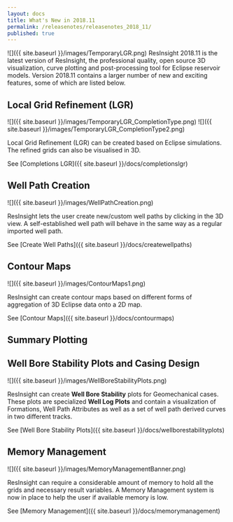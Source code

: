 ```yaml
---
layout: docs
title: What's New in 2018.11
permalink: /releasenotes/releasenotes_2018_11/
published: true
---
```


![]({{ site.baseurl }}/images/TemporaryLGR.png)
ResInsight 2018.11 is the latest version of ResInsight, the professional quality, open source 3D visualization, curve plotting and post-processing tool for Eclipse reservoir models. Version 2018.11 contains a larger number of new and exciting features, some of which are listed below.

## Local Grid Refinement (LGR)
![]({{ site.baseurl }}/images/TemporaryLGR_CompletionType.png) ![]({{ site.baseurl }}/images/TemporaryLGR_CompletionType2.png)

Local Grid Refinement (LGR) can be created based on Eclipse simulations. The refined grids can also be visualised in 3D.

See [Completions LGR]({{ site.baseurl }}/docs/completionslgr)

## Well Path Creation
![]({{ site.baseurl }}/images/WellPathCreation.png)

ResInsight lets the user create new/custom well paths by clicking in the 3D view. A self-established well path will behave in the same way as a regular imported well path.

See [Create Well Paths]({{ site.baseurl }}/docs/createwellpaths)

## Contour Maps
![]({{ site.baseurl }}/images/ContourMaps1.png)

ResInsight can create contour maps based on different forms of aggregation of 3D Eclipse data onto a 2D map.

See [Contour Maps]({{ site.baseurl }}/docs/contourmaps)

## Summary Plotting

## Well Bore Stability Plots and Casing Design
![]({{ site.baseurl }}/images/WellBoreStabilityPlots.png)

ResInsight can create **Well Bore Stability** plots for Geomechanical cases. These plots are specialized **Well Log Plots** and contain a visualization of Formations, Well Path Attributes as well as a set of well path derived curves in two different tracks.

See [Well Bore Stability Plots]({{ site.baseurl }}/docs/wellborestabilityplots)

## Memory Management
![]({{ site.baseurl }}/images/MemoryManagementBanner.png)

ResInsight can require a considerable amount of memory to hold all the grids and necessary result variables. A Memory Management system is now in place to help the user if available memory is low.

See [Memory Management]({{ site.baseurl }}/docs/memorymanagement)
